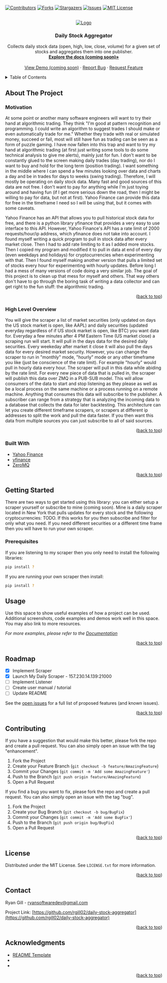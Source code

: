 <!-- Improved compatibility of back to top link: See: https://github.com/othneildrew/Best-README-Template/pull/73 -->
<a name="readme-top"></a>



<!-- PROJECT SHIELDS -->
<!--
*** I'm using markdown "reference style" links for readability.
*** Reference links are enclosed in brackets [ ] instead of parentheses ( ).
*** See the bottom of this document for the declaration of the reference variables
*** for contributors-url, forks-url, etc. This is an optional, concise syntax you may use.
*** https://www.markdownguide.org/basic-syntax/#reference-style-links
-->
[![Contributors][contributors-shield]][contributors-url]
[![Forks][forks-shield]][forks-url]
[![Stargazers][stars-shield]][stars-url]
[![Issues][issues-shield]][issues-url]
[![MIT License][license-shield]][license-url]



<!-- PROJECT LOGO -->
<br />
<div align="center">
  <a href="https://github.com/rgill02/daily-stock-aggregator">
    <img src="https://imgs.xkcd.com/comics/engineer_syllogism.png" alt="Logo">
  </a>

<h3 align="center">Daily Stock Aggregator</h3>

  <p align="center">
    Collects daily stock data (open, high, low, close, volume) for a given set of stocks and aggregates them into one publisher.
    <br />
    <a href="https://github.com/rgill02/daily-stock-aggregator"><strong>Explore the docs (coming soon)»</strong></a>
    <br />
    <br />
    <a href="https://github.com/rgill02/daily-stock-aggregator">View Demo (coming soon)</a>
    ·
    <a href="https://github.com/rgill02/daily-stock-aggregator/issues">Report Bug</a>
    ·
    <a href="https://github.com/rgill02/daily-stock-aggregator/issues">Request Feature</a>
  </p>
</div>



<!-- TABLE OF CONTENTS -->
<details>
  <summary>Table of Contents</summary>
  <ol>
    <li>
      <a href="#about-the-project">About The Project</a>
      <ul>
        <li><a href="#motivation">Motivation</a></li>
        <li><a href="#high-level-overview">High Level Overview</a></li>
        <li><a href="#built-with">Built With</a></li>
      </ul>
    </li>
    <li>
      <a href="#getting-started">Getting Started</a>
      <ul>
        <li><a href="#prerequisites">Prerequisites</a></li>
      </ul>
    </li>
    <li><a href="#usage">Usage</a></li>
    <li><a href="#roadmap">Roadmap</a></li>
    <li><a href="#contributing">Contributing</a></li>
    <li><a href="#license">License</a></li>
    <li><a href="#contact">Contact</a></li>
    <li><a href="#acknowledgments">Acknowledgments</a></li>
  </ol>
</details>



<!-- ABOUT THE PROJECT -->
## About The Project

<!--[![Product Name Screen Shot][product-screenshot]](https://github.com/rgill02/daily-stock-aggregator)-->

### Motivation

At some point or another many software engineers will want to try their hand at algorithmic trading. They think "I'm good at pattern recognition and programming. I could write an algorithm to suggest trades I should make or even automatically trade for me." Whether they trade with real or simulated money, succeed or fail, most will still have fun as trading can be seen as a form of puzzle gaming. I have now fallen into this trap and want to try my hand at algorithmic trading (at first just writing some tools to do some technical analysis to give me alerts), mainly just for fun. I don't want to be constantly glued to the screen making daily trades (day trading), nor do I want to buy and hold for the long term (position trading). I want something in the middle where I can spend a few minutes looking over data and charts a day and be in trades for days to weeks (swing trading). Therefore, I will mostly be operating on daily stock data. Many fast and good sources of this data are not free. I don't want to pay for anything while I'm just toying around and having fun (if I get more serious down the road, then I might be willing to pay for data, but not at first). Yahoo Finance can provide this data for free in the timeframe I need so I will be using that, but it comes with some caveats.

Yahoo Finance has an API that allows you to pull historical stock data for free, and there is a python library yfinance that provides a very easy to use interface to this API. However, Yahoo Finance's API has a rate limit of 2000 requests/hour/ip address, which yfinance does not take into account. I found myself writing a quick program to pull in stock data after every market close. Then I had to add rate limiting to it as I added more stocks. Then I copied my program and modified it to pull in data at end of every day (even weekdays and holidays) for cryptocurrencies when experimenting with that. Then I found myself making another version that pulls a limited set of stocks every hour for experimenting with hourly updates. Before long I had a mess of many versions of code doing a very similar job. The goal of this project is to clean up that mess for myself and others. That way others don't have to go through the boring task of writing a data collector and can get right to the fun stuff: the algorithmic trading.

<p align="right">(<a href="#readme-top">back to top</a>)</p>

### High Level Overview

You will give the scraper a list of market securities (only updated on days the US stock market is open, like AAPL) and daily securities (updated everyday regardless of if US stock market is open, like BTC) you want data for. Everyday a few minutes after 4 PM Eastern Time (US market close) a scraping run will start. It will pull in the days data for the desired daily securities. Every weekeday after market it close it will also pull the days data for every desired market security. However, you can change the scraper to run in "monthly" mode, "hourly" mode or any other timeframe you like (just be conscience of the rate limit). For example "hourly" would pull in hourly data every hour. The scraper will pull in this data while abiding by the rate limit. For every new piece of data that is pulled in, the scraper will publish this data over ZMQ in a PUB-SUB model. This will allow consumers of the data to start and stop listening as they please as well as be a local process on the same machine or a process running on a remote machine. Anything that consumes this data will subscribe to the publisher. A subscriber can range from a strategy that is analyzing the incoming data to a database that collects the data for later backtesting. This architecture can let you create different timeframe scrapers, or scrapers at different ip addresses to split the work and pull the data faster. If you then want this data from multiple sources you can just subscribe to all of said sources.

<p align="right">(<a href="#readme-top">back to top</a>)</p>



### Built With

* [Yahoo Finance](https://finance.yahoo.com/)
* [yfinance](https://pypi.org/project/yfinance/)
* [ZeroMQ](https://zeromq.org/)

<p align="right">(<a href="#readme-top">back to top</a>)</p>



<!-- GETTING STARTED -->
## Getting Started

There are two ways to get started using this library: you can either setup a scraper yourself or subscribe to mine (coming soon). Mine is a daily scraper located in New York that pulls updates for every stock and the following cryptocurrencies: TODO. If this works for you then subscribe and filter for only what you need. If you need different securities or a different time frame then you will have to run your own scraper.

### Prerequisites

If you are listening to my scraper then you only need to install the following libraries:
  ```sh
  pip install ?
  ```

If you are running your own scraper then install:
  ```sh
  pip install ?
  ```


<!-- USAGE EXAMPLES -->
## Usage

Use this space to show useful examples of how a project can be used. Additional screenshots, code examples and demos work well in this space. You may also link to more resources.

_For more examples, please refer to the [Documentation](https://github.com/rgill02/daily-stock-aggregator)_

<p align="right">(<a href="#readme-top">back to top</a>)</p>



<!-- ROADMAP -->
## Roadmap

- [x] Implement Scraper
- [x] Launch My Daily Scraper - 157.230.14.139:21000
- [ ] Implement Listener
- [ ] Create user manual / tutorial
- [ ] Update README

See the [open issues](https://github.com/rgill02/daily-stock-aggregator/issues) for a full list of proposed features (and known issues).

<p align="right">(<a href="#readme-top">back to top</a>)</p>



<!-- CONTRIBUTING -->
## Contributing

If you have a suggestion that would make this better, please fork the repo and create a pull request. You can also simply open an issue with the tag "enhancement".

1. Fork the Project
2. Create your Feature Branch (`git checkout -b feature/AmazingFeature`)
3. Commit your Changes (`git commit -m 'Add some AmazingFeature'`)
4. Push to the Branch (`git push origin feature/AmazingFeature`)
5. Open a Pull Request

If you find a bug you want to fix, please fork the repo and create a pull request. You can also simply open an issue with the tag "bug".

1. Fork the Project
2. Create your Bug Branch (`git checkout -b bug/BugFix`)
3. Commit your Changes (`git commit -m 'Add some BugFix'`)
4. Push to the Branch (`git push origin bug/BugFix`)
5. Open a Pull Request

<p align="right">(<a href="#readme-top">back to top</a>)</p>



<!-- LICENSE -->
## License

Distributed under the MIT License. See `LICENSE.txt` for more information.

<p align="right">(<a href="#readme-top">back to top</a>)</p>



<!-- CONTACT -->
## Contact

Ryan Gill - ryansoftwaredev@gmail.com

Project Link: [https://github.com/rgill02/daily-stock-aggregator](https://github.com/rgill02/daily-stock-aggregator)

<p align="right">(<a href="#readme-top">back to top</a>)</p>



<!-- ACKNOWLEDGMENTS -->
## Acknowledgments

* [README Template](https://github.com/othneildrew/Best-README-Template/tree/master)
* []()
* []()

<p align="right">(<a href="#readme-top">back to top</a>)</p>



<!-- MARKDOWN LINKS & IMAGES -->
<!-- https://www.markdownguide.org/basic-syntax/#reference-style-links -->
[contributors-shield]: https://img.shields.io/github/contributors/github_username/repo_name.svg?style=for-the-badge
[contributors-url]: https://github.com/github_username/repo_name/graphs/contributors
[forks-shield]: https://img.shields.io/github/forks/github_username/repo_name.svg?style=for-the-badge
[forks-url]: https://github.com/github_username/repo_name/network/members
[stars-shield]: https://img.shields.io/github/stars/github_username/repo_name.svg?style=for-the-badge
[stars-url]: https://github.com/github_username/repo_name/stargazers
[issues-shield]: https://img.shields.io/github/issues/github_username/repo_name.svg?style=for-the-badge
[issues-url]: https://github.com/github_username/repo_name/issues
[license-shield]: https://img.shields.io/github/license/github_username/repo_name.svg?style=for-the-badge
[license-url]: https://github.com/github_username/repo_name/blob/master/LICENSE.txt
[linkedin-shield]: https://img.shields.io/badge/-LinkedIn-black.svg?style=for-the-badge&logo=linkedin&colorB=555
[linkedin-url]: https://linkedin.com/in/linkedin_username
[product-screenshot]: images/screenshot.png
